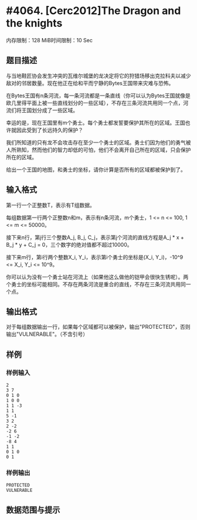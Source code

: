 # #4064. [Cerc2012]The Dragon and the knights

内存限制：128 MiB时间限制：10 Sec

## 题目描述

 与当地鞋匠协会发生冲突的瓦维尔城堡的龙决定将它的狩猎场移出克拉科夫以减少敌对的邻居数量。现在他正在给和平而宁静的Bytes王国带来灾难与恐怖。

在Bytes王国有n条河流，每一条河流都是一条直线（你可以认为Bytes王国就像是欧几里得平面上被一些直线划分的一些区域），不存在三条河流共用同一个点，河流们将王国划分成了一些区域。

幸运的是，现在王国里有m个勇士。每个勇士都发誓要保护其所在的区域。王国也许就因此受到了长远持久的保护？

我们所知道的只有龙不会攻击存在至少一个勇士的区域。勇士们因为他们的勇气被人所熟知，然而他们的智力却低的可怕，他们不会离开自己所在的区域，只会保护所在的区域。

给出一个王国的地图，和勇士的坐标，请你计算是否所有的区域都被保护到了。

## 输入格式

第一行一个正整数T，表示有T组数据。

每组数据第一行两个正整数n和m，表示有n条河流，m个勇士，1 <= n <= 100, 1 <= m <= 50000。

接下来n行，第j行三个整数A_j, B_j, C_j，表示第j个河流的直线方程是A_j * x + B_j * y + C_j = 0，三个数字的绝对值都不超过10000。

接下来m行，第i行两个整数X_i, Y_i，表示第i个勇士的坐标是(X_i, Y_i)，-10^9 <= X_i, Y_i <= 10^9。

你可以认为没有一个勇士站在河流上（如果他这么做他的铠甲会很快生锈呢）。两个勇士的坐标可能相同。不存在两条河流是重合的直线，不存在三条河流共用同一个点。

## 输出格式

对于每组数据输出一行，如果每个区域都可以被保护，输出"PROTECTED"，否则输出"VULNERABLE"。（不含引号）

## 样例

### 样例输入

    
    2
    3 7
    0 1 0
    1 0 0
    1 1 -3
    1 1
    5 -1
    3 2
    2 -2
    -2 6
    -1 -2
    -8 4
    1 1
    0 1 0
    0 1
    

### 样例输出

    
    PROTECTED
    VULNERABLE
    

## 数据范围与提示
